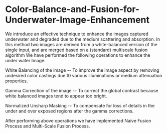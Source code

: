 # Color-Balance-and-Fusion-for-Underwater-Image-Enhancement
We introduce an effective technique to enhance the images captured underwater and degraded due to the medium scattering and absorption. In this method two images are derived from a white-balanced version of the single input, and are merged based on a (standard) multiscale fusion algorithm
We have performed the following operations to enhance the under water Image: 

White Balancing of the image  -- To improve the image aspect by removing undesired color castings due t0 various illuminations or medium attenuation properties.

Gamma Correction of the image -- To correct the global contrast because white balanced images tend to appear too bright.

Normalized Unsharp Masking -- To compensate for loss of details in the under and over exposed regions after the gamma corrections.

After performing above operations we  have implemented Naive Fusion Process and Multi-Scale Fusion Process.

